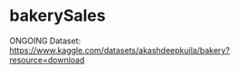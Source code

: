 # bakerySales

ONGOING
Dataset: 
https://www.kaggle.com/datasets/akashdeepkuila/bakery?resource=download

